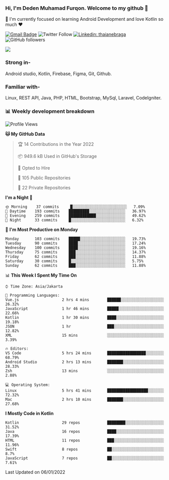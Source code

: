 ### Hi, I'm Deden Muhamad Furqon. Welcome to my github 👋

<!--
**furqoncreative/furqoncreative** is a ✨ _special_ ✨ repository because its `README.md` (this file) appears on your GitHub profile.

Here are some ideas to get you started:

- 🔭 I’m currently working on ...
- 👯 I’m looking to collaborate on ...
- 🤔 I’m looking for help with ...
- 💬 Ask me about ...
- 📫 How to reach me: ...
- 😄 Pronouns: ...
- ⚡ Fun fact: ...
-->

  🌱 I'm currently focused on learning Android Development and love Kotlin so much ❤ 

[![Gmail Badge](https://img.shields.io/badge/-furqoncreative24@gmail.com-c14438?style=flat-square&logo=Gmail&logoColor=white&link=mailto:furqoncreative24@gmail.com)](mailto:furqoncreative24@gmail.com)
![Twitter Follow](https://img.shields.io/twitter/follow/furqoncreative?label=Follow)
[![Linkedin: thaianebraga](https://img.shields.io/badge/-Deden_Muhamad_Furqon-blue?style=flat-square&logo=Linkedin&logoColor=white&link=https://www.linkedin.com/in/anmol-p-singh/)](https://www.linkedin.com/in/furqoncreative/)
![GitHub followers](https://img.shields.io/github/followers/furqoncreative?label=Follow&style=social)

<img src="https://github-readme-stats.sera5-dev.vercel.app/api?username=furqoncreative&hide=stars&show_icons=true&count_private=true&include_all_commits=true&title_color=#008080&icon_color=#008080&hide_border=true" width="">

### Strong in-

Android studio, Kotlin, Firebase, Figma, Git, Github.

### Familiar with-
Linux, REST API, Java, PHP, HTML, Bootstrap, MySql, Laravel, CodeIgniter.

### 📊 Weekly development breakdown

<!--START_SECTION:waka-->
![Profile Views](http://img.shields.io/badge/Profile%20Views-1-blue)

**🐱 My GitHub Data** 

> 🏆 14 Contributions in the Year 2022
 > 
> 📦 949.6 kB Used in GitHub's Storage 
 > 
> 💼 Opted to Hire
 > 
> 📜 105 Public Repositories 
 > 
> 🔑 22 Private Repositories  
 > 
**I'm a Night 🦉** 

```text
🌞 Morning    37 commits     █░░░░░░░░░░░░░░░░░░░░░░░░   7.09% 
🌆 Daytime    193 commits    █████████░░░░░░░░░░░░░░░░   36.97% 
🌃 Evening    259 commits    ████████████░░░░░░░░░░░░░   49.62% 
🌙 Night      33 commits     █░░░░░░░░░░░░░░░░░░░░░░░░   6.32%

```
📅 **I'm Most Productive on Monday** 

```text
Monday       103 commits    █████░░░░░░░░░░░░░░░░░░░░   19.73% 
Tuesday      90 commits     ████░░░░░░░░░░░░░░░░░░░░░   17.24% 
Wednesday    100 commits    ████░░░░░░░░░░░░░░░░░░░░░   19.16% 
Thursday     75 commits     ███░░░░░░░░░░░░░░░░░░░░░░   14.37% 
Friday       62 commits     ███░░░░░░░░░░░░░░░░░░░░░░   11.88% 
Saturday     30 commits     █░░░░░░░░░░░░░░░░░░░░░░░░   5.75% 
Sunday       62 commits     ███░░░░░░░░░░░░░░░░░░░░░░   11.88%

```


📊 **This Week I Spent My Time On** 

```text
⌚︎ Time Zone: Asia/Jakarta

💬 Programming Languages: 
Vue.js                   2 hrs 4 mins        ██████░░░░░░░░░░░░░░░░░░░   26.32% 
JavaScript               1 hr 46 mins        █████░░░░░░░░░░░░░░░░░░░░   22.66% 
Kotlin                   1 hr 30 mins        ████░░░░░░░░░░░░░░░░░░░░░   19.18% 
JSON                     1 hr                ███░░░░░░░░░░░░░░░░░░░░░░   12.82% 
XML                      15 mins             ░░░░░░░░░░░░░░░░░░░░░░░░░   3.39%

🔥 Editors: 
VS Code                  5 hrs 24 mins       █████████████████░░░░░░░░   68.79% 
Android Studio           2 hrs 13 mins       ███████░░░░░░░░░░░░░░░░░░   28.33% 
Zsh                      13 mins             ░░░░░░░░░░░░░░░░░░░░░░░░░   2.88%

💻 Operating System: 
Linux                    5 hrs 41 mins       ██████████████████░░░░░░░   72.32% 
Mac                      2 hrs 10 mins       ███████░░░░░░░░░░░░░░░░░░   27.68%

```

**I Mostly Code in Kotlin** 

```text
Kotlin                   29 repos            ████████░░░░░░░░░░░░░░░░░   31.52% 
Java                     16 repos            ████░░░░░░░░░░░░░░░░░░░░░   17.39% 
HTML                     11 repos            ███░░░░░░░░░░░░░░░░░░░░░░   11.96% 
Swift                    8 repos             ██░░░░░░░░░░░░░░░░░░░░░░░   8.7% 
JavaScript               7 repos             ██░░░░░░░░░░░░░░░░░░░░░░░   7.61%

```



 Last Updated on 06/01/2022
<!--END_SECTION:waka-->
